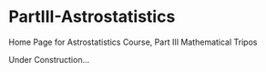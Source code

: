# PartIII-Astrostatistics
Home Page for Astrostatistics Course, Part III Mathematical Tripos

Under Construction...
